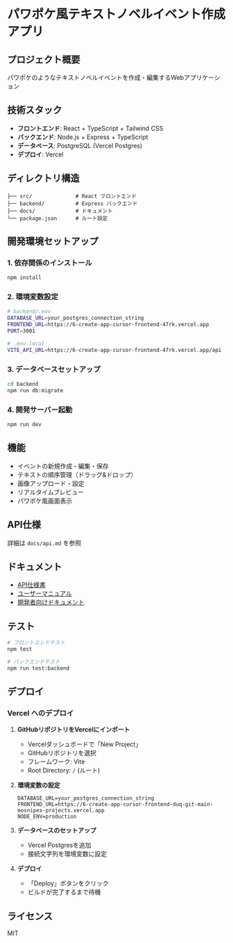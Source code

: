 # パワポケ風テキストノベルイベント作成アプリ

## プロジェクト概要
パワポケのようなテキストノベルイベントを作成・編集するWebアプリケーション

## 技術スタック
- **フロントエンド**: React + TypeScript + Tailwind CSS
- **バックエンド**: Node.js + Express + TypeScript
- **データベース**: PostgreSQL (Vercel Postgres)
- **デプロイ**: Vercel

## ディレクトリ構造
```
├── src/              # React フロントエンド
├── backend/          # Express バックエンド
├── docs/             # ドキュメント
└── package.json      # ルート設定
```

## 開発環境セットアップ

### 1. 依存関係のインストール
```bash
npm install
```

### 2. 環境変数設定
```bash
# backend/.env
DATABASE_URL=your_postgres_connection_string
FRONTEND_URL=https://6-create-app-cursor-frontend-47rk.vercel.app
PORT=3001

# .env.local
VITE_API_URL=https://6-create-app-cursor-frontend-47rk.vercel.app/api
```

### 3. データベースセットアップ
```bash
cd backend
npm run db:migrate
```

### 4. 開発サーバー起動
```bash
npm run dev
```

## 機能
- イベントの新規作成・編集・保存
- テキストの順序管理（ドラッグ&ドロップ）
- 画像アップロード・設定
- リアルタイムプレビュー
- パワポケ風画面表示

## API仕様
詳細は `docs/api.md` を参照

## ドキュメント
- [API仕様書](docs/api.md)
- [ユーザーマニュアル](docs/user-manual.md)
- [開発者向けドキュメント](docs/developer-guide.md)

## テスト
```bash
# フロントエンドテスト
npm test

# バックエンドテスト
npm run test:backend
```

## デプロイ

### Vercel へのデプロイ

1. **GitHubリポジトリをVercelにインポート**
   - Vercelダッシュボードで「New Project」
   - GitHubリポジトリを選択
   - フレームワーク: Vite
   - Root Directory: `/` (ルート)

2. **環境変数の設定**
   ```
   DATABASE_URL=your_postgres_connection_string
   FRONTEND_URL=https://6-create-app-cursor-frontend-duq-git-main-mosnipes-projects.vercel.app
   NODE_ENV=production
   ```

3. **データベースのセットアップ**
   - Vercel Postgresを追加
   - 接続文字列を環境変数に設定

4. **デプロイ**
   - 「Deploy」ボタンをクリック
   - ビルドが完了するまで待機

## ライセンス
MIT